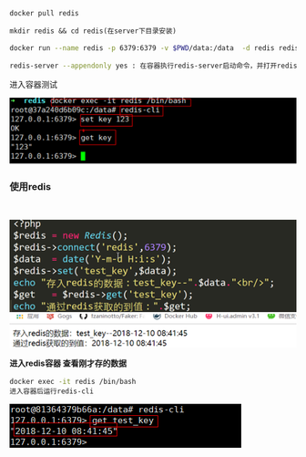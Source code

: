 ```
docker pull redis
```



```
mkdir redis && cd redis(在server下目录安装)
```



```bash
docker run --name redis -p 6379:6379 -v $PWD/data:/data  -d redis redis-server --appendonly yes
```



```bash
redis-server --appendonly yes : 在容器执行redis-server启动命令，并打开redis持久化配置
```


  

进入容器测试

<img src="./img/redis.png">



### 使用redis

​	

<img src="./img/redis2.png">

<img src="./img/redis3.png">

**进入redis容器 查看刚才存的数据**



```bash
docker exec -it redis /bin/bash
进入容器后运行redis-cli
```

<img src="./img/redis4.png">

